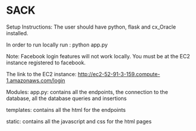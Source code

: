 # SACK
 Setup Instructions:
 The user should have python, flask and cx_Oracle installed. 
 
 In order to run locally run : 
 python app.py 

 Note: Facebook login features will not work locally. You must be at the EC2 instance registered to facebook.
 
 The link to the EC2 instance:
 http://ec2-52-91-3-159.compute-1.amazonaws.com/login
 
 Modules:
 app.py: contains all the endpoints, the connection to the database, all the database queries and insertions

 templates: contains all the html for the endpoints
 
 static: contains all the javascript and css for the html pages
 
